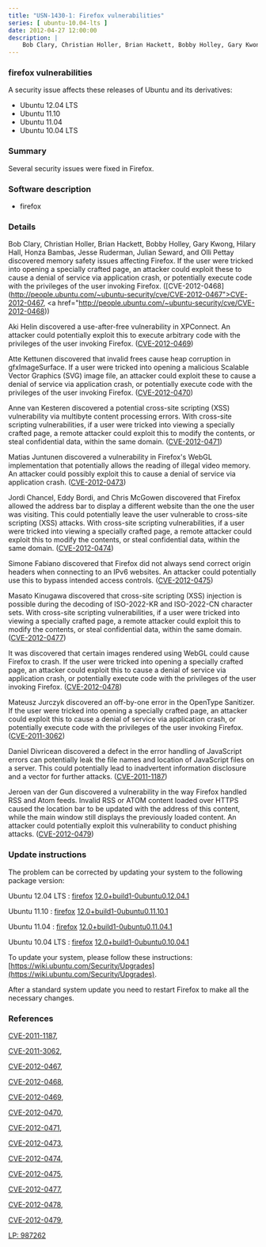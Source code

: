 ```yaml
---
title: "USN-1430-1: Firefox vulnerabilities"
series: [ ubuntu-10.04-lts ]
date: 2012-04-27 12:00:00
description: |
    Bob Clary, Christian Holler, Brian Hackett, Bobby Holley, Gary Kwong, Hilary Hall, Honza Bambas, Jesse Ruderman, Julian Seward, and Olli Pettay discovered memory safety issues affecting Firefox. If the user were tricked into opening a specially crafted page, an attacker could exploit these to cause a denial of service via application crash, or potentially execute code with the privileges of the user invoking Firefox. ([CVE-2012-0468](http://people.ubuntu.com/~ubuntu-security/cve/CVE-2012-0467">CVE-2012-0467</a>, <a href="http://people.ubuntu.com/~ubuntu-security/cve/CVE-2012-0468))
--- 
```

 
### firefox vulnerabilities

A security issue affects these releases of Ubuntu and its derivatives:

* Ubuntu 12.04 LTS
* Ubuntu 11.10
* Ubuntu 11.04
* Ubuntu 10.04 LTS

### Summary

Several security issues were fixed in Firefox. 

### Software description

* firefox 

### Details

Bob Clary, Christian Holler, Brian Hackett, Bobby Holley, Gary Kwong, Hilary Hall, Honza Bambas, Jesse Ruderman, Julian Seward, and Olli Pettay discovered memory safety issues affecting Firefox. If the user were tricked into opening a specially crafted page, an attacker could exploit these to cause a denial of service via application crash, or potentially execute code with the privileges of the user invoking Firefox. ([CVE-2012-0468](http://people.ubuntu.com/~ubuntu-security/cve/CVE-2012-0467">CVE-2012-0467</a>, <a href="http://people.ubuntu.com/~ubuntu-security/cve/CVE-2012-0468))

Aki Helin discovered a use-after-free vulnerability in XPConnect. An attacker could potentially exploit this to execute arbitrary code with the privileges of the user invoking Firefox. ([CVE-2012-0469](http://people.ubuntu.com/~ubuntu-security/cve/CVE-2012-0469))

Atte Kettunen discovered that invalid frees cause heap corruption in gfxImageSurface. If a user were tricked into opening a malicious Scalable Vector Graphics (SVG) image file, an attacker could exploit these to cause a denial of service via application crash, or potentially execute code with the privileges of the user invoking Firefox. ([CVE-2012-0470](http://people.ubuntu.com/~ubuntu-security/cve/CVE-2012-0470))

Anne van Kesteren discovered a potential cross-site scripting (XSS) vulnerability via multibyte content processing errors. With cross-site scripting vulnerabilities, if a user were tricked into viewing a specially crafted page, a remote attacker could exploit this to modify the contents, or steal confidential data, within the same domain. ([CVE-2012-0471](http://people.ubuntu.com/~ubuntu-security/cve/CVE-2012-0471))

Matias Juntunen discovered a vulnerability in Firefox&#39;s WebGL implementation that potentially allows the reading of illegal video memory. An attacker could possibly exploit this to cause a denial of service via application crash. ([CVE-2012-0473](http://people.ubuntu.com/~ubuntu-security/cve/CVE-2012-0473))

Jordi Chancel, Eddy Bordi, and Chris McGowen discovered that Firefox allowed the address bar to display a different website than the one the user was visiting. This could potentially leave the user vulnerable to cross-site scripting (XSS) attacks. With cross-site scripting vulnerabilities, if a user were tricked into viewing a specially crafted page, a remote attacker could exploit this to modify the contents, or steal confidential data, within the same domain. ([CVE-2012-0474](http://people.ubuntu.com/~ubuntu-security/cve/CVE-2012-0474))

Simone Fabiano discovered that Firefox did not always send correct origin headers when connecting to an IPv6 websites. An attacker could potentially use this to bypass intended access controls. ([CVE-2012-0475](http://people.ubuntu.com/~ubuntu-security/cve/CVE-2012-0475))

Masato Kinugawa discovered that cross-site scripting (XSS) injection is possible during the decoding of ISO-2022-KR and ISO-2022-CN character sets. With cross-site scripting vulnerabilities, if a user were tricked into viewing a specially crafted page, a remote attacker could exploit this to modify the contents, or steal confidential data, within the same domain. ([CVE-2012-0477](http://people.ubuntu.com/~ubuntu-security/cve/CVE-2012-0477))

It was discovered that certain images rendered using WebGL could cause Firefox to crash. If the user were tricked into opening a specially crafted page, an attacker could exploit this to cause a denial of service via application crash, or potentially execute code with the privileges of the user invoking Firefox. ([CVE-2012-0478](http://people.ubuntu.com/~ubuntu-security/cve/CVE-2012-0478))

Mateusz Jurczyk discovered an off-by-one error in the OpenType Sanitizer. If the user were tricked into opening a specially crafted page, an attacker could exploit this to cause a denial of service via application crash, or potentially execute code with the privileges of the user invoking Firefox. ([CVE-2011-3062](http://people.ubuntu.com/~ubuntu-security/cve/CVE-2011-3062))

Daniel Divricean discovered a defect in the error handling of JavaScript errors can potentially leak the file names and location of JavaScript files on a server. This could potentially lead to inadvertent information disclosure and a vector for further attacks. ([CVE-2011-1187](http://people.ubuntu.com/~ubuntu-security/cve/CVE-2011-1187))

Jeroen van der Gun discovered a vulnerability in the way Firefox handled RSS and Atom feeds. Invalid RSS or ATOM content loaded over HTTPS caused the location bar to be updated with the address of this content, while the main window still displays the previously loaded content. An attacker could potentially exploit this vulnerability to conduct phishing attacks. ([CVE-2012-0479](http://people.ubuntu.com/~ubuntu-security/cve/CVE-2012-0479)) 

### Update instructions

The problem can be corrected by updating your system to the following package version:

Ubuntu 12.04 LTS
 : [firefox](https://launchpad.net/ubuntu/+source/firefox) <span> [12.0+build1-0ubuntu0.12.04.1](https://launchpad.net/ubuntu/+source/firefox/12.0+build1-0ubuntu0.12.04.1) </span> 

Ubuntu 11.10
 : [firefox](https://launchpad.net/ubuntu/+source/firefox) <span> [12.0+build1-0ubuntu0.11.10.1](https://launchpad.net/ubuntu/+source/firefox/12.0+build1-0ubuntu0.11.10.1) </span> 

Ubuntu 11.04
 : [firefox](https://launchpad.net/ubuntu/+source/firefox) <span> [12.0+build1-0ubuntu0.11.04.1](https://launchpad.net/ubuntu/+source/firefox/12.0+build1-0ubuntu0.11.04.1) </span> 

Ubuntu 10.04 LTS
 : [firefox](https://launchpad.net/ubuntu/+source/firefox) <span> [12.0+build1-0ubuntu0.10.04.1](https://launchpad.net/ubuntu/+source/firefox/12.0+build1-0ubuntu0.10.04.1) </span> 

To update your system, please follow these instructions: [https://wiki.ubuntu.com/Security/Upgrades](https://wiki.ubuntu.com/Security/Upgrades).

After a standard system update you need to restart Firefox to make all the necessary changes. 

### References

 [CVE-2011-1187](http://people.ubuntu.com/~ubuntu-security/cve/CVE-2011-1187), 

 [CVE-2011-3062](http://people.ubuntu.com/~ubuntu-security/cve/CVE-2011-3062), 

 [CVE-2012-0467](http://people.ubuntu.com/~ubuntu-security/cve/CVE-2012-0467), 

 [CVE-2012-0468](http://people.ubuntu.com/~ubuntu-security/cve/CVE-2012-0468), 

 [CVE-2012-0469](http://people.ubuntu.com/~ubuntu-security/cve/CVE-2012-0469), 

 [CVE-2012-0470](http://people.ubuntu.com/~ubuntu-security/cve/CVE-2012-0470), 

 [CVE-2012-0471](http://people.ubuntu.com/~ubuntu-security/cve/CVE-2012-0471), 

 [CVE-2012-0473](http://people.ubuntu.com/~ubuntu-security/cve/CVE-2012-0473), 

 [CVE-2012-0474](http://people.ubuntu.com/~ubuntu-security/cve/CVE-2012-0474), 

 [CVE-2012-0475](http://people.ubuntu.com/~ubuntu-security/cve/CVE-2012-0475), 

 [CVE-2012-0477](http://people.ubuntu.com/~ubuntu-security/cve/CVE-2012-0477), 

 [CVE-2012-0478](http://people.ubuntu.com/~ubuntu-security/cve/CVE-2012-0478), 

 [CVE-2012-0479](http://people.ubuntu.com/~ubuntu-security/cve/CVE-2012-0479), 

 [LP: 987262](https://launchpad.net/bugs/987262)
 
